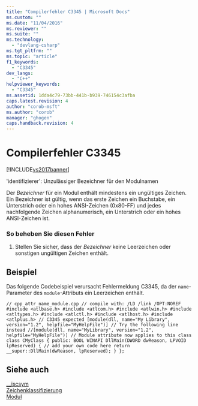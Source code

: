```yaml
---
title: "Compilerfehler C3345 | Microsoft Docs"
ms.custom: ""
ms.date: "11/04/2016"
ms.reviewer: ""
ms.suite: ""
ms.technology: 
  - "devlang-csharp"
ms.tgt_pltfrm: ""
ms.topic: "article"
f1_keywords: 
  - "C3345"
dev_langs: 
  - "C++"
helpviewer_keywords: 
  - "C3345"
ms.assetid: 1dda4c79-73bb-441b-b939-746154c3afba
caps.latest.revision: 4
author: "corob-msft"
ms.author: "corob"
manager: "ghogen"
caps.handback.revision: 4
---
```

# Compilerfehler C3345
[!INCLUDE[vs2017banner](../../assembler/inline/includes/vs2017banner.md)]

'identifizierer': Unzulässiger Bezeichner für den Modulnamen  
  
 Der *Bezeichner* für ein Modul enthält mindestens ein ungültiges Zeichen. Ein Bezeichner ist gültig, wenn das erste Zeichen ein Buchstabe, ein Unterstrich oder ein hohes ANSI\-Zeichen \(0x80\-FF\) und jedes nachfolgende Zeichen alphanumerisch, ein Unterstrich oder ein hohes ANSI\-Zeichen ist.  
  
### So beheben Sie diesen Fehler  
  
1.  Stellen Sie sicher, dass der *Bezeichner* keine Leerzeichen oder sonstigen ungültigen Zeichen enthält.  
  
## Beispiel  
 Das folgende Codebeispiel verursacht Fehlermeldung C3345, da der `name`\-Parameter des `module`\-Attributs ein Leerzeichen enthält.  
  
```  
// cpp_attr_name_module.cpp // compile with: /LD /link /OPT:NOREF #include <atlbase.h> #include <atlcom.h> #include <atlwin.h> #include <atltypes.h> #include <atlctl.h> #include <atlhost.h> #include <atlplus.h> // C3345 expected [module(dll, name="My Library", version="1.2", helpfile="MyHelpFile")] // Try the following line instead //[module(dll, name="MyLibrary", version="1.2", helpfile="MyHelpFile")] // Module attribute now applies to this class class CMyClass { public: BOOL WINAPI DllMain(DWORD dwReason, LPVOID lpReserved) { // add your own code here return __super::DllMain(dwReason, lpReserved); } };  
```  
  
## Siehe auch  
 [\_\_iscsym](../../c-runtime-library/reference/iscsym-functions.md)   
 [Zeichenklassifizierung](../../c-runtime-library/character-classification.md)   
 [Modul](../../windows/module-cpp.md)